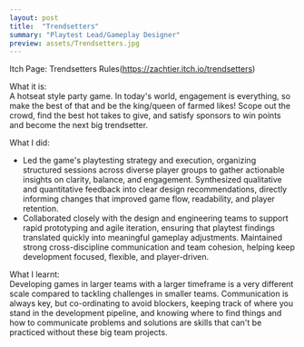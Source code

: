 ```yaml
---
layout: post
title:  "Trendsetters"
summary: "Playtest Lead/Gameplay Designer"
preview: assets/Trendsetters.jpg
---
```

Itch Page: Trendsetters Rules(https://zachtier.itch.io/trendsetters)

What it is:\
A hotseat style party game. In today's world, engagement is everything, so make the best of that and be the king/queen of farmed likes! Scope out the crowd, find the best hot takes to give, and satisfy sponsors to win points and become the next big trendsetter.

What I did:
* Led the game's playtesting strategy and execution, organizing structured sessions across diverse player groups to gather actionable insights on clarity, balance, and engagement. Synthesized qualitative and quantitative feedback into clear design recommendations, directly informing changes that improved game flow, readability, and player retention.
* Collaborated closely with the design and engineering teams to support rapid prototyping and agile iteration, ensuring that playtest findings translated quickly into meaningful gameplay adjustments. Maintained strong cross-discipline communication and team cohesion, helping keep development focused, flexible, and player-driven.

What I learnt:\
Developing games in larger teams with a larger timeframe is a very different scale compared to tackling challenges in smaller teams. Communication is always key, but co-ordinating to avoid blockers, keeping track of where you stand in the development pipeline, and knowing where to find things and how to communicate problems and solutions are skills that can't be practiced without these big team projects.
